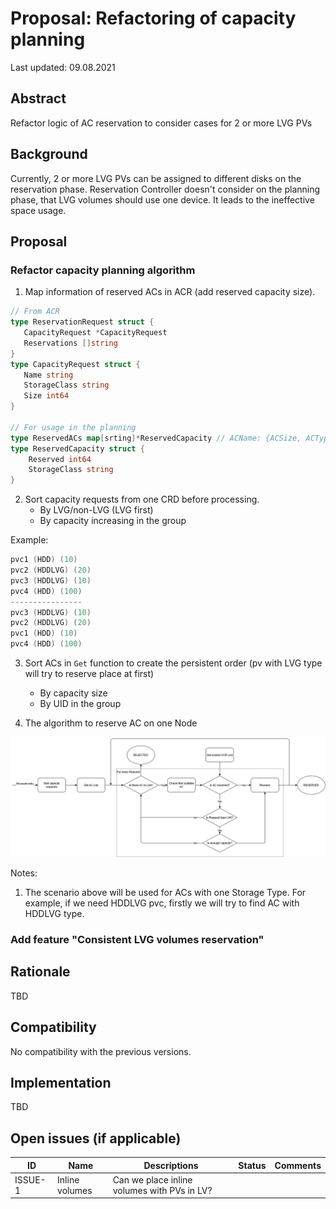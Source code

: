 # Proposal: Refactoring of capacity planning

Last updated: 09.08.2021


## Abstract

Refactor logic of AC reservation to consider cases for 2 or more LVG PVs

## Background

Currently, 2 or more LVG PVs can be assigned to different disks on the reservation phase.
Reservation Controller doesn't consider on the planning phase, that LVG volumes should use one device.
It leads to the ineffective space usage.

## Proposal

### Refactor capacity planning algorithm
1. Map information of reserved ACs in ACR (add reserved capacity size).
```go
// From ACR
type ReservationRequest struct {
   CapacityRequest *CapacityRequest
   Reservations []string
}
type CapacityRequest struct {
   Name string
   StorageClass string
   Size int64
}

// For usage in the planning
type ReservedACs map[srting]*ReservedCapacity // ACName: {ACSize, ACType}
type ReservedCapacity struct {
    Reserved int64
    StorageClass string
}
```

2. Sort capacity requests from one CRD before processing.
    - By LVG/non-LVG (LVG first)
    - By capacity increasing in the group

Example:
```go
pvc1 (HDD) (10)
pvc2 (HDDLVG) (20)
pvc3 (HDDLVG) (10)
pvc4 (HDD) (100)
----------------
pvc3 (HDDLVG) (10)
pvc2 (HDDLVG) (20)
pvc1 (HDD) (10)
pvc4 (HDD) (100)
```

3. Sort ACs in `Get` function to create the persistent order (pv with LVG type will try to reserve place at first)
    - By capacity size
    - By UID in the group
    
4. The algorithm to reserve AC on one Node

![Screenshot](images/handle_capacity_request.png)

Notes: 
1. The scenario above will be used for ACs with one Storage Type. 
   For example, if we need HDDLVG pvc, firstly we will try to find AC with HDDLVG type.
   
### Add feature "Consistent LVG volumes reservation"

## Rationale

TBD

## Compatibility

No compatibility with the previous versions.

## Implementation

TBD

## Open issues (if applicable)

ID | Name | Descriptions | Status | Comments
---| -----| -------------| ------ | --------
ISSUE-1 | Inline volumes  | Can we place inline volumes with PVs in LV?  |   |   
